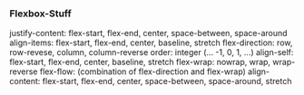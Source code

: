 ### Flexbox-Stuff

justify-content: flex-start, flex-end, center, space-between, space-around
align-items: flex-start, flex-end, center, baseline, stretch
flex-direction: row, row-revese, column, column-reverse
order: integer (... -1, 0, 1, ...)
align-self: flex-start, flex-end, center, baseline, stretch
flex-wrap: nowrap, wrap, wrap-reverse
flex-flow: (combination of flex-direction and flex-wrap)
align-content: flex-start, flex-end, center, space-between, space-around, stretch